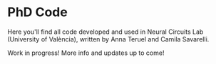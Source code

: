 # PhD Code

Here you'll find all code developed and used in Neural Circuits Lab (University of València), written by Anna Teruel and Camila Savarelli. 

Work in progress! More info and updates up to come! 